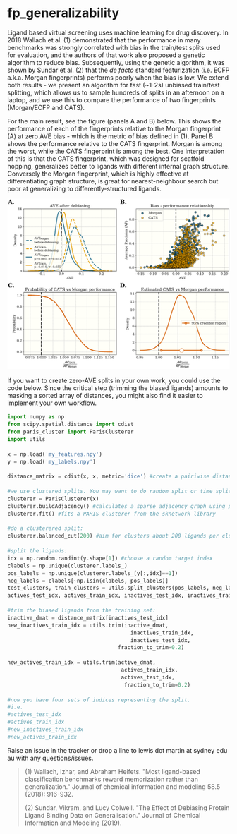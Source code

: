 # fp_generalizability

Ligand based virtual screening uses machine learning for drug discovery. In 2018 Wallach et al. (1) demonstrated that the performance in many benchmarks was strongly correlated with bias in the train/test splits used for evaluation, and the authors of that work also proposed a genetic algorithm to reduce bias. Subsequently, using the genetic algorithm, it was shown by Sundar et al. (2) that the _de facto_ standard featurization (i.e. ECFP a.k.a. Morgan fingerprints) performs poorly when the bias is low. We extend both results - we present an algorithm for fast (~1-2s) unbiased train/test splitting, which allows us to sample hundreds of splits in an afternoon on a laptop, and we use this to compare the performance of two fingerprints (Morgan/ECFP and CATS). 



For the main result, see the figure (panels A and B) below. This shows the performance of each of the fingerprints relative to the Morgan fingerprint (A) at zero AVE bias - which is the metric of bias defined in (1). Panel B shows the performance relative to the CATS fingerprint. Morgan is among the worst, while the CATS fingerprint is among the best. One interpretation of this is that the CATS fingerprint, which was designed for scaffold hopping, generalizes better to ligands with different internal graph structure. Conversely the Morgan fingerprint, which is highly effective at differentiating graph structure, is great for nearest-neighbour search but poor at generalizing to differently-structured ligands. 



![result](./code/processed_data/graph_fp_comparison/comparison.png)



If you want to create zero-AVE splits in your own work, you could use the code below. Since the critical step (trimming the biased ligands) amounts to masking a sorted array of distances, you might also find it easier to implement your own workflow. 

```python
import numpy as np
from scipy.spatial.distance import cdist
from paris_cluster import ParisClusterer
import utils

x = np.load('my_features.npy')
y = np.load('my_labels.npy')

distance_matrix = cdist(x, x, metric='dice') #create a pairiwise distance matrix. Use whatever metric you want

#we use clustered splits. You may want to do random split or time split
clusterer = ParisClusterer(x)
clusterer.buildAdjacency() #calculates a sparse adjacency graph using pynndescent
clusterer.fit() #fits a PARIS clusterer from the sknetwork library

#do a clusterered split:
clusterer.balanced_cut(200) #aim for clusters about 200 ligands per cluster

#split the ligands:
idx = np.random.randint(y.shape[1]) #choose a random target index
clabels = np.unique(clusterer.labels_)
pos_labels = np.unique(clusterer.labels_[y[:,idx]==1])
neg_labels = clabels[~np.isin(clabels, pos_labels)]
test_clusters, train_clusters = utils.split_clusters(pos_labels, neg_labels, 0.2, [0.1,0.1], shuffle=True)
actives_test_idx, actives_train_idx, inactives_test_idx, inactives_train_idx = utils.get_four_matrices(y_,idx,clusterer,test_clusters,train_clusters)

#trim the biased ligands from the training set:
inactive_dmat = distance_matrix[inactives_test_idx]
new_inactives_train_idx = utils.trim(inactive_dmat,
                                       inactives_train_idx,
                                       inactives_test_idx,
                                   fraction_to_trim=0.2)
                                   
new_actives_train_idx = utils.trim(active_dmat,
                                    actives_train_idx,
                                    actives_test_idx,
                                     fraction_to_trim=0.2)
                                     
#now you have four sets of indices representing the split. 
#i.e. 
#actives_test_idx
#actives_train_idx
#new_inactives_train_idx
#new_actives_train_idx


```



Raise an issue in the tracker or drop a line to lewis dot martin at sydney edu au with any questions/issues. 




>(1) Wallach, Izhar, and Abraham Heifets. "Most ligand-based classification benchmarks reward memorization rather than generalization." Journal of chemical information and modeling 58.5 (2018): 916-932.
>
>(2) Sundar, Vikram, and Lucy Colwell. "The Effect of Debiasing Protein Ligand Binding Data on Generalisation." Journal of Chemical Information and Modeling (2019).
